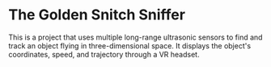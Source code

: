 # The Golden Snitch Sniffer
This is a project that uses multiple long-range ultrasonic sensors to find and track 
an object flying in three-dimensional space. It displays the object's coordinates, 
speed, and trajectory through a VR headset.

